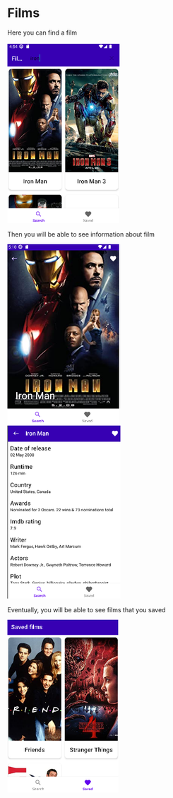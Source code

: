 # Films
Here you can find a film
<br></br>
<img src="docs/SearchFilms.png"/>
<p>Then you will be able to see information about film</p>
<img src="docs/Film.png"/>
<img src="docs/FilmScrollDown.png"/>
<p>Eventually, you will be able to see films that you saved</p>
<img src="docs/SavedFilms.png"/>
